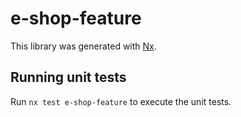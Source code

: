 # e-shop-feature

This library was generated with [Nx](https://nx.dev).

## Running unit tests

Run `nx test e-shop-feature` to execute the unit tests.
